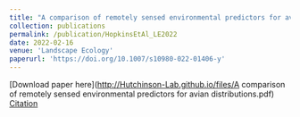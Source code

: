 ```yaml
---
title: "A comparison of remotely sensed environmental predictors for avian distributions"
collection: publications
permalink: /publication/HopkinsEtAl_LE2022
date: 2022-02-16
venue: 'Landscape Ecology'
paperurl: 'https://doi.org/10.1007/s10980-022-01406-y'
---
```


[Download paper here](http://Hutchinson-Lab.github.io/files/A comparison of remotely sensed environmental predictors for avian distributions.pdf)<br>
[Citation](http://Hutchinson-Lab.github.io/files/HopkinsEtAl_LE2022.txt)


